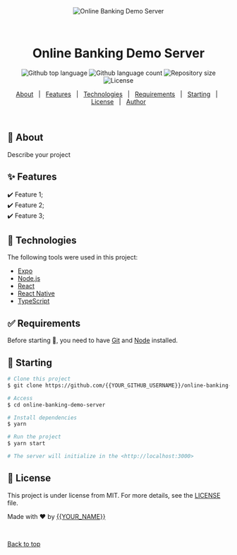 <div align="center" id="top"> 
  <img src="./.github/app.gif" alt="Online Banking Demo Server" />

  &#xa0;

  <!-- <a href="https://onlinebankingdemoserver.netlify.app">Demo</a> -->
</div>

<h1 align="center">Online Banking Demo Server</h1>

<p align="center">
  <img alt="Github top language" src="https://img.shields.io/github/languages/top/{{YOUR_GITHUB_USERNAME}}/online-banking-demo-server?color=56BEB8">

  <img alt="Github language count" src="https://img.shields.io/github/languages/count/{{YOUR_GITHUB_USERNAME}}/online-banking-demo-server?color=56BEB8">

  <img alt="Repository size" src="https://img.shields.io/github/repo-size/{{YOUR_GITHUB_USERNAME}}/online-banking-demo-server?color=56BEB8">

  <img alt="License" src="https://img.shields.io/github/license/{{YOUR_GITHUB_USERNAME}}/online-banking-demo-server?color=56BEB8">

  <!-- <img alt="Github issues" src="https://img.shields.io/github/issues/{{YOUR_GITHUB_USERNAME}}/online-banking-demo-server?color=56BEB8" /> -->

  <!-- <img alt="Github forks" src="https://img.shields.io/github/forks/{{YOUR_GITHUB_USERNAME}}/online-banking-demo-server?color=56BEB8" /> -->

  <!-- <img alt="Github stars" src="https://img.shields.io/github/stars/{{YOUR_GITHUB_USERNAME}}/online-banking-demo-server?color=56BEB8" /> -->
</p>

<!-- Status -->

<!-- <h4 align="center"> 
	🚧  Online Banking Demo Server 🚀 Under construction...  🚧
</h4> 

<hr> -->

<p align="center">
  <a href="#dart-about">About</a> &#xa0; | &#xa0; 
  <a href="#sparkles-features">Features</a> &#xa0; | &#xa0;
  <a href="#rocket-technologies">Technologies</a> &#xa0; | &#xa0;
  <a href="#white_check_mark-requirements">Requirements</a> &#xa0; | &#xa0;
  <a href="#checkered_flag-starting">Starting</a> &#xa0; | &#xa0;
  <a href="#memo-license">License</a> &#xa0; | &#xa0;
  <a href="https://github.com/{{YOUR_GITHUB_USERNAME}}" target="_blank">Author</a>
</p>

<br>

## :dart: About ##

Describe your project

## :sparkles: Features ##

:heavy_check_mark: Feature 1;\
:heavy_check_mark: Feature 2;\
:heavy_check_mark: Feature 3;

## :rocket: Technologies ##

The following tools were used in this project:

- [Expo](https://expo.io/)
- [Node.js](https://nodejs.org/en/)
- [React](https://pt-br.reactjs.org/)
- [React Native](https://reactnative.dev/)
- [TypeScript](https://www.typescriptlang.org/)

## :white_check_mark: Requirements ##

Before starting :checkered_flag:, you need to have [Git](https://git-scm.com) and [Node](https://nodejs.org/en/) installed.

## :checkered_flag: Starting ##

```bash
# Clone this project
$ git clone https://github.com/{{YOUR_GITHUB_USERNAME}}/online-banking-demo-server

# Access
$ cd online-banking-demo-server

# Install dependencies
$ yarn

# Run the project
$ yarn start

# The server will initialize in the <http://localhost:3000>
```

## :memo: License ##

This project is under license from MIT. For more details, see the [LICENSE](LICENSE.md) file.


Made with :heart: by <a href="https://github.com/{{YOUR_GITHUB_USERNAME}}" target="_blank">{{YOUR_NAME}}</a>

&#xa0;

<a href="#top">Back to top</a>
